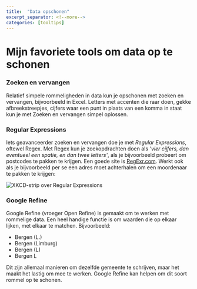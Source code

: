 ```yaml
---
title:  "Data opschonen"
excerpt_separator: <!--more-->
categories: [tooltips]
---
```


# Mijn favoriete tools om data op te schonen
### Zoeken en vervangen
Relatief simpele rommeligheden in data kun je opschonen met zoeken en vervangen, bijvoorbeeld in Excel. Letters met accenten die raar doen, gekke afbreekstreepjes, cijfers waar een punt in plaats van een komma in staat kun je met Zoeken en vervangen simpel oplossen.

### Regular Expressions
Iets geavanceerder zoeken en vervangen doe je met *Regular Expressions*, oftewel Regex. Met Regex kun je zoekopdrachten doen als *'vier cijfers, dan eventueel een spatie, en dan twee letters'*, als je bijvoorbeeld probeert om postcodes te pakken te krijgen. Een goede site is [RegExr.com](https://regexr.com/). Werkt ook als je bijvoorbeeld per se een adres moet achterhalen om een moordenaar te pakken te krijgen:

![XKCD-strip over Regular Expressions](https://imgs.xkcd.com/comics/regular_expressions.png)

### Google Refine
Google Refine (vroeger Open Refine) is gemaakt om te werken met rommelige data. Een heel handige functie is om waarden die op elkaar lijken, met elkaar te matchen. Bijvoorbeeld:
- Bergen (L.)
- Bergen (Limburg)
- Bergen (L)
- Bergen L

Dit zijn allemaal manieren om dezelfde gemeente te schrijven, maar het maakt het lastig om mee te werken. Google Refine kan helpen om dit soort rommel op te schonen.